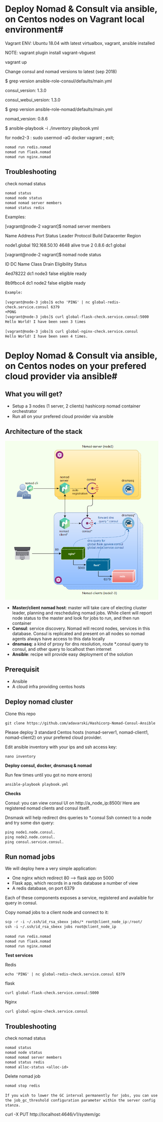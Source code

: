 # Deploy Nomad & Consult via ansible, on Centos nodes on Vagrant local environment#

Vagrant ENV: Ubuntu 18.04 with latest virtualbox, vagrant, ansible installed

NOTE: vagrant plugin install vagrant-vbguest

vagrant up

Change consul and nomad versions to latest (sep 2018)

$ grep version ansible-role-consul/defaults/main.yml 

consul_version: 1.3.0

consul_webui_version: 1.3.0

$ grep version ansible-role-nomad/defaults/main.yml 

nomad_version: 0.8.6

$ ansible-playbook -i ./inventory playbook.yml

for node2-3 : sudo usermod -aG docker vagrant ; exit; 

    nomad run redis.nomad
    nomad run flask.nomad
    nomad run nginx.nomad
    
## Troubleshooting

check nomad status

    nomad status
    nomad node status  
    nomad nomad server members
    nomad status redis  

Examples:

[vagrant@node-2 vagrant]$ nomad server members

Name          Address        Port  Status  Leader  Protocol  Build  Datacenter  Region

node1.global  192.168.50.10  4648  alive   true    2         0.8.6  dc1         global

[vagrant@node-2 vagrant]$ nomad node status

ID        DC   Name   Class   Drain  Eligibility  Status

4ed78222  dc1  node3  <none>  false  eligible     ready
    
8b9fbcc4  dc1  node2  <none>  false  eligible     ready

```
Example:

[vagrant@node-3 jobs]$ echo 'PING' | nc global-redis-check.service.consul 6379
+PONG
[vagrant@node-3 jobs]$ curl global-flask-check.service.consul:5000
Hello World! I have been seen 3 times

[vagrant@node-3 jobs]$ curl global-nginx-check.service.consul
Hello World! I have been seen 4 times.
```
    
    


# Deploy Nomad & Consult via ansible, on Centos nodes on your prefered cloud provider via ansible#

## What you will get? ###

* Setup a 3 nodes (1 server, 2 clients) hashicorp nomad container orchestrator
* Run all on your prefered cloud provider via ansible


## Architecture of the stack

![nomad.PNG](https://github.com/adavarski/Hashicorp-Nomad-Consul-Ansible/raw/master/nomad.PNG)

- **Master/client nomad host**: master will take care of electing cluster leader, planning and rescheduling nomad jobs. While client will report node status to the master and look for jobs to run, and then run container
- **Consul**: service discovery. Nomad will record nodes, services in this database. Consul is replicated and  present on all nodes so nomad agents always have access to this data locally
- **dnsmasq**: a kind of proxy for dns resolution, route *.consul query to consul, and other query to localhost then internet
- **Ansible**: recipe will provide easy deployment of the solution

## Prerequisit

* Ansible
* A cloud infra providing centos hosts

## Deploy nomad cluster

Clone this repo

    git clone https://github.com/adavarski/Hashicorp-Nomad-Consul-Ansible 

Please deploy 3 standard Centos hosts (nomad-server1, nomad-client1, nomad-client2) on your prefered cloud provider.

Edit ansible inventory with your ips and ssh access key:

    nano inventory

**Deploy consul, docker, dnsmasq & nomad**

Run few times until you got no more errors)

    ansible-playbook playbook.yml

**Checks**

Consul: you can view consul UI on http://a_node_ip:8500/
Here are registered nomad clients and consul itself.

Dnsmask will help redirect dns queries to *.consul
Ssh connect to a node and try some dsn query:

    ping node1.node.consul.
    ping node2.node.consul.
    ping consul.service.consul.	

## Run nomad jobs

We will deploy here a very simple application:
- One nginx which redirect 80 --> flask app on 5000
- Flask app, which records in a redis database a number of view
- A redis database, on port 6379

Each of these components exposes a service, registered and avalaible for query in consul.

Copy nomad jobs to a client node and connect to it:

    scp -r -i ~/.ssh/id_rsa_sbexx jobs/* root@client_node_ip:/root/
    ssh -i ~/.ssh/id_rsa_sbexx jobs root@client_node_ip

    nomad run redis.nomad
    nomad run flask.nomad
    nomad run nginx.nomad

**Test services**

Redis

    echo 'PING' | nc global-redis-check.service.consul 6379

flask
  
    curl global-flask-check.service.consul:5000
 
Nginx

    curl global-nginx-check.service.consul
 

## Troubleshooting

check nomad status

    nomad status
    nomad node status  
    nomad nomad server members
    nomad status redis
    nomad alloc-status <alloc-id>

Delete nomad job

    nomad stop redis
    
    If you wish to lower the GC interval permanently for jobs, you can use the job_gc_threshold configuration parameter within the server config stanza.
curl -X PUT http://localhost:4646/v1/system/gc
    
